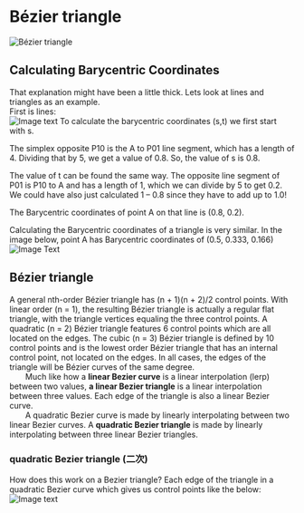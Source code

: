 # Bézier triangle

![Bézier triangle](https://blog.demofox.org/2019/12/07/bezier-triangles/)

## Calculating Barycentric Coordinates
That explanation might have been a little thick. Lets look at lines and triangles as an example.<br>
First is lines:<br>
![Image text](https://demofox2.files.wordpress.com/2019/12/barycentriccoordinateslineb.png)
To calculate the barycentric coordinates (s,t) we first start with s.

The simplex opposite P10 is the A to P01 line segment, which has a length of 4. Dividing that by 5, we get a value of 0.8. So, the value of s is 0.8.

The value of t can be found the same way. The opposite line segment of P01 is P10 to A and has a length of 1, which we can divide by 5 to get 0.2. We could have also just calculated 1 – 0.8 since they have to add up to 1.0!

The Barycentric coordinates of point A on that line is (0.8, 0.2).

Calculating the Barycentric coordinates of a triangle is very similar. In the image below, point A has Barycentric coordinates of (0.5, 0.333, 0.166)<br>
![Image Text](https://demofox2.files.wordpress.com/2019/12/barycentriccoordinatestriangleb.png)

## Bézier triangle
A general nth-order Bézier triangle has (n + 1)(n + 2)/2 control points.
With linear order (n = 1), the resulting Bézier triangle is actually a regular flat triangle, with the triangle vertices equaling the three control points. A quadratic (n = 2) Bézier triangle features 6 control points which are all located on the edges. The cubic (n = 3) Bézier triangle is defined by 10 control points and is the lowest order Bézier triangle that has an internal control point, not located on the edges. In all cases, the edges of the triangle will be Bézier curves of the same degree.  
&emsp;&emsp;Much like how a **linear Bezier curve** is a linear interpolation (lerp) between two values, **a linear Bezier triangle** is a linear interpolation between three values. Each edge of the triangle is also a linear Bezier curve.  
&emsp;&emsp;A quadratic Bezier curve is made by linearly interpolating between two linear Bezier curves. A **quadratic Bezier triangle** is made by linearly interpolating between three linear Bezier triangles.  
### quadratic Bezier triangle  (二次)
How does this work on a Bezier triangle? Each edge of the triangle in a quadratic Bezier curve which gives us control points like the below:
![Image text](https://demofox2.files.wordpress.com/2019/12/quadraticbeziertriangle2dc.png)


